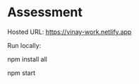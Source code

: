# Assessment

Hosted URL:  https://vinay-work.netlify.app

Run locally:

npm install all

npm start
